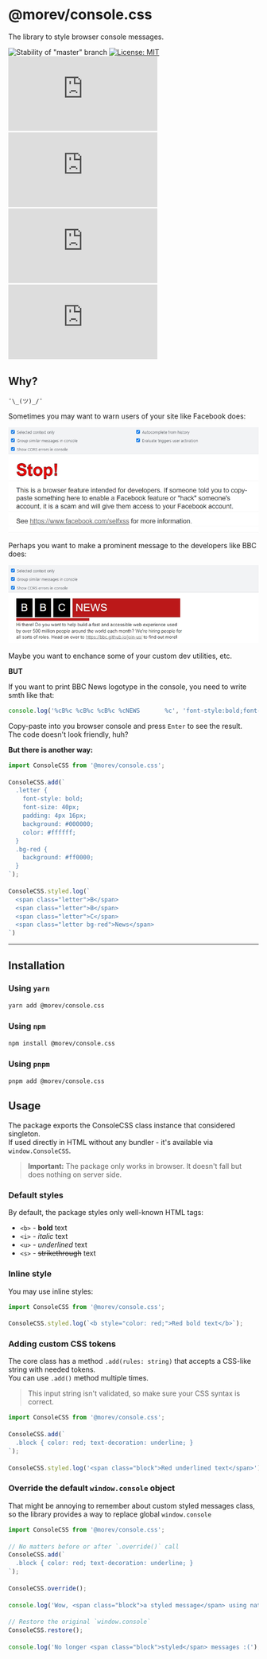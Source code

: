 # @morev/console.css

The library to style browser console messages.

![Stability of "master" branch](https://img.shields.io/github/workflow/status/MorevM/console.css/Build/master)
[![License: MIT](https://img.shields.io/badge/License-MIT-yellow.svg)](https://opensource.org/licenses/MIT)
![Last commit](https://img.shields.io/github/last-commit/morevm/console.css)
![Release version](https://img.shields.io/github/v/release/morevm/console.css?include_prereleases)
![GitHub Release Date](https://img.shields.io/github/release-date/morevm/console.css)
![Keywords](https://img.shields.io/github/package-json/keywords/morevm/console.css)

## Why?

`¯\_(ツ)_/¯`

Sometimes you may want to warn users of your site like Facebook does:

![An example of using styled messages in the console on the Facebook website](./.github/images/facebook-example.jpg)

Perhaps you want to make a prominent message to the developers like BBC does:

![An example of using styled messages in the console on the BBC website](./.github/images/bbc-example.jpg)

Maybe you want to enchance some of your custom dev utilities, etc.

**BUT**

If you want to print BBC News logotype in the console, you need to write smth like that:
```js
console.log('%cB%c %cB%c %cB%c %cNEWS       %c', 'font-style:bold;font-size:40px;padding:4px 16px;background:#000;color:#fff;', 'background:none', 'font-style:bold;font-size:40px;padding:4px 16px;background:#000;color:#fff;', 'background:none', 'font-style:bold;font-size:40px;padding:4px 16px;background:#000;color:#fff;', 'background:none', 'font-style:bold;font-size:40px;padding:4px 16px;background:#b80000;color:#fff;', 'background:none');
```

Copy-paste into you browser console and press `Enter` to see the result. \
The code doesn't look friendly, huh?

**But there is another way:**

```js
import ConsoleCSS from '@morev/console.css';

ConsoleCSS.add(`
  .letter {
    font-style: bold;
    font-size: 40px;
    padding: 4px 16px;
    background: #000000;
    color: #ffffff;
  }
  .bg-red {
    background: #ff0000;
  }
`);

ConsoleCSS.styled.log(`
  <span class="letter">B</span>
  <span class="letter">B</span>
  <span class="letter">C</span>
  <span class="letter bg-red">News</span>
`)
```
---

## Installation

### Using `yarn`

```bash
yarn add @morev/console.css
```

### Using `npm`

```bash
npm install @morev/console.css
```

### Using `pnpm`

```bash
pnpm add @morev/console.css
```

## Usage

The package exports the ConsoleCSS class instance that considered singleton. \
If used directly in HTML without any bundler - it's available via `window.ConsoleCSS`.

> **Important:** The package only works in browser. It doesn't fall but does nothing on server side.

### Default styles

By default, the package styles only well-known HTML tags:
* `<b>` - **bold** text
* `<i>` - *italic* text
* `<u>` - _underlined_ text
* `<s>` - ~~strikethrough~~ text

### Inline style

You may use inline styles:

```js
import ConsoleCSS from '@morev/console.css';

ConsoleCSS.styled.log(`<b style="color: red;">Red bold text</b>`);
```

### Adding custom CSS tokens

The core class has a method `.add(rules: string)` that accepts a CSS-like string with needed tokens. \
You can use `.add()` method multiple times.

> This input string isn't validated, so make sure your CSS syntax is correct.

```ts
import ConsoleCSS from '@morev/console.css';

ConsoleCSS.add(`
  .block { color: red; text-decoration: underline; }
`);

ConsoleCSS.styled.log('<span class="block">Red underlined text</span>');
```

### Override the default `window.console` object

That might be annoying to remember about custom styled messages class, so the library provides a way to replace global `window.console`

```ts
import ConsoleCSS from '@morev/console.css';

// No matters before or after `.override()` call
ConsoleCSS.add(`
  .block { color: red; text-decoration: underline; }
`);

ConsoleCSS.override();

console.log('Wow, <span class="block">a styled message</span> using native `console.log`!');

// Restore the original `window.console`
ConsoleCSS.restore();

console.log('No longer <span class="block">styled</span> messages :(');
```
